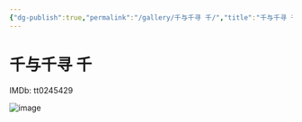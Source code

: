 ```yaml
---
{"dg-publish":true,"permalink":"/gallery/千与千寻 千/","title":"千与千寻 千","created":"2025-05-29T16:45:53.547+08:00"}
---
```



# 千与千寻 千

IMDb: tt0245429

![image](https://img1.doubanio.com/view/photo/s_ratio_poster/public/p2557573348.webp)
